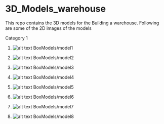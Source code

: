 # 3D_Models_warehouse

This repo contains the 3D models for the Building a warehouse. Following are some of the 2D images of the models

Category 1
1. ![alt text](.BoxModels/model1/model1_img.png)
	BoxModels/model1

2. ![alt text](.BoxModels/model2/model_img.png)
	BoxModels/model2

3. ![alt text](.BoxModels/model3/model_img.png)
	BoxModels/model3

4. ![alt text](.BoxModels/model4/model_img.png)
	BoxModels/model4

5. ![alt text](.BoxModels/model5/model_img.png)
	BoxModels/model5

6. ![alt text](.BoxModels/model6/model_img.png)
	BoxModels/model6

7. ![alt text](.BoxModels/model7/model_img.png)
	BoxModels/model7

8. ![alt text](.BoxModels/model8/model_img.png)
	BoxModels/model8
